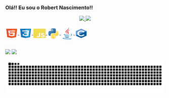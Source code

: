 ### Olá!! Eu sou o Robert Nascimento!!

<div align="center">
  <a href="https://github.com/Robertnas20">
  <img height="180em" src="https://github-readme-stats.vercel.app/api?username=Robertnas20&show_icons=true&theme=react&include_all_commits=true&count_private=true"/>
  <img height="180em" src="https://github-readme-stats.vercel.app/api/top-langs/?username=Robertnas20&layout=compact&langs_count=7&theme=react"/>
</div>
  
  <div style="display: inline_block"><br>
  <img align="center" alt="Robert-HTML" height="30" width="40" src="https://raw.githubusercontent.com/devicons/devicon/master/icons/html5/html5-original.svg">
  <img align="center" alt="Robert-CSS" height="30" width="40" src="https://raw.githubusercontent.com/devicons/devicon/master/icons/css3/css3-original.svg">
  <img align="center" alt="Robert-Js" height="30" width="40" src="https://raw.githubusercontent.com/devicons/devicon/master/icons/javascript/javascript-plain.svg">
  <img align="center" alt="Robert-Python="30" width="40" src="https://raw.githubusercontent.com/devicons/devicon/master/icons/python/python-original.svg">
  <img align="center" alt="Robert-Java="30" width="40" src="https://raw.githubusercontent.com/devicons/devicon/master/icons/java/java-original.svg">
  <img align="center" alt="Robert-C" height="30" width="40" src="https://raw.githubusercontent.com/devicons/devicon/master/icons/c/c-original.svg">
</div>
  
  ##
  
  <div>
  <a href="https://github.com/Robertnas20" target="_blank"><img src="https://img.shields.io/badge/GitHub-100000?style=for-the-badge&logo=github&logoColor=white"target="_blank"></a>
  <a href="https://www.linkedin.com/in/robert-nascimento-devcode20/" target="_blank"><img src="https://img.shields.io/badge/-LinkedIn-%230077B5?style=for-the-badge&logo=linkedin&logoColor=white" target="_blank"></a> 
  
   ![Snake animation](https://github.com/RobertNas20/RobertNas20/blob/output/github-contribution-grid-snake.svg)    
 </div>
